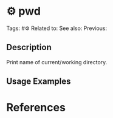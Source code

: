# ⚙️ pwd

Tags: #⚙️
Related to:
See also:
Previous:

## Description

Print name of current/working directory.

## Usage Examples

### 

# References